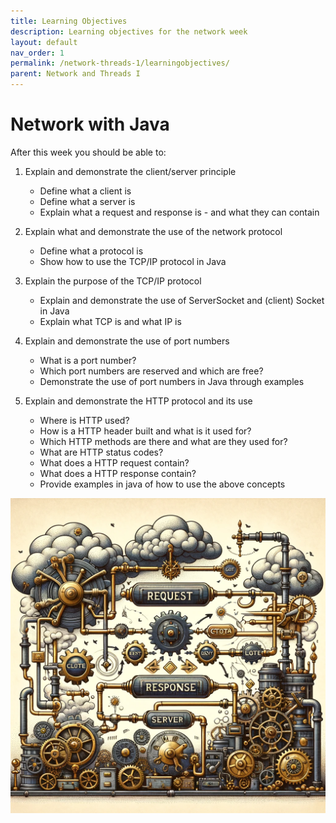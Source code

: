 ```yaml
---
title: Learning Objectives
description: Learning objectives for the network week
layout: default
nav_order: 1
permalink: /network-threads-1/learningobjectives/
parent: Network and Threads I
---
```


# Network with Java

After this week you should be able to:

1. Explain and demonstrate the client/server principle
   - Define what a client is
   - Define what a server is
   - Explain what a request and response is - and what they can contain

2. Explain what and demonstrate the use of the network protocol
   - Define what a protocol is
   - Show how to use the TCP/IP protocol in Java

3. Explain the purpose of the TCP/IP protocol
   - Explain and demonstrate the use of ServerSocket and (client) Socket in Java
   - Explain what TCP is and what IP is

4. Explain and demonstrate the use of port numbers
   - What is a port number?
   - Which port numbers are reserved and which are free?
   - Demonstrate the use of port numbers in Java through examples

5. Explain and demonstrate the HTTP protocol and its use
   - Where is HTTP used?
   - How is a HTTP header built and what is it used for?
   - Which HTTP methods are there and what are they used for?
   - What are HTTP status codes?
   - What does a HTTP request contain?
   - What does a HTTP response contain?
   - Provide examples in java of how to use the above concepts

![Network](./img/steampunkserver.webp)
